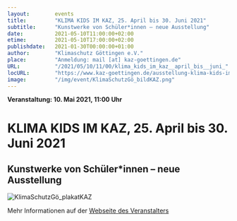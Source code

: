 ```yaml
---
layout:        events
title:         "KLIMA KIDS IM KAZ, 25. April bis 30. Juni 2021"
subtitle:      "Kunstwerke von Schüler*innen – neue Ausstellung"
date:          2021-05-10T11:00:00+02:00
etime:         2021-05-10T17:00:00+02:00
publishdate:   2021-01-30T00:00:00+01:00
author:        "Klimaschutz Göttingen e.V."
place:         "Anmeldung: mail [at] kaz-goettingen.de"
URL:           "/2021/05/10/11/00/klima_kids_im_kaz__april_bis__juni_"
locURL:        "https://www.kaz-goettingen.de/ausstellung-klima-kids-im-kaz/"
image:         "/img/event/KlimaSchutzGö_bildKAZ.png"
---
```


**Veranstaltung: 10. Mai 2021, 11:00 Uhr**



KLIMA KIDS IM KAZ, 25. April bis 30. Juni 2021
===========

Kunstwerke von Schüler*innen – neue Ausstellung
-----------

![KlimaSchutzGö_plakatKAZ](/img/event/KlimaSchutzGö_plakatKAZ.png)


Mehr Informationen auf der [Webseite des Veranstalters](https://www.kaz-goettingen.de/ausstellung-klima-kids-im-kaz/)
